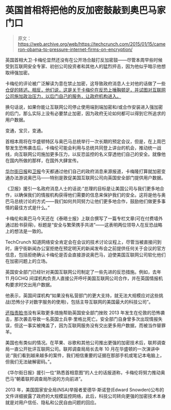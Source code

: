# 英国首相将把他的反加密鼓敲到奥巴马家门口

> 原文：<https://web.archive.org/web/https://techcrunch.com/2015/01/15/cameron-obama-to-pressure-internet-firms-on-encryption/>

英国首相大卫·卡梅伦显然还没有在公开场合敲打反加密鼓——尽管本周早些时候受到互联网安全专家、初创公司投资者和其他人的猛烈抨击，因为他似乎暗示他想取缔强加密。

卡梅伦的评论被广泛解读为意在禁止加密，这导致政府消息人士对他的话做了一些[仓促的转述。相反，他们说，这是关于卡梅伦在反恐上捶胸顿足，并试图对互联网公司施加政治压力，以后门自己的服务，让政府机构进入。](https://web.archive.org/web/20230319221123/https://techcrunch.com/2015/01/13/politics-meet-technology/)

换句话说，如果你能让互联网公司停止使用端到端加密和/或合作安装进入强加密的后门，那么实际上没有必要禁止加密，因为政府无论如何都可以得到它所追求的用户数据。

变通，宝贝，变通。

首相本周将在华盛顿特区与奥巴马总统举行一次长期的预定会议，但是，在上周巴黎发生恐怖袭击后，卡梅伦可能会利用与总统共同登上讲台的机会，推动统一战线，向互联网公司施加更多压力，以反恐监控的名义穿透他们自己的安全。就像他在国内所做的那样，在国外大肆宣传。

[华尔街日报](https://web.archive.org/web/20230319221123/http://www.wsj.com/articles/u-k-s-cameron-to-lobby-obama-to-criticize-tech-company-encryption-1421277542)和[卫报](https://web.archive.org/web/20230319221123/http://www.theguardian.com/uk-news/2015/jan/15/avid-ameron-ask-us-barack-obama-help-tracking-islamist-extremists-online)今天都通过他们自己的政府消息来源报道，卡梅隆打算就加密变通办法游说奥巴马——特别是敦促美国互联网公司向英国安全部门提供用户数据。

《卫报》援引一名政府消息人士的话说:“总理的目标是让美国公司与我们更多地合作，以确保我们的情报机构获得他们需要的信息来保护我们的安全。这将是他与奥巴马总统讨论的方式——我们如何共同努力让他们更多地合作，鼓励他们做更多事情的最佳方式是什么。”

卡梅伦和奥巴马今天还在《泰晤士报》上联合撰写了一篇专栏文章(可在付费墙外通过脸书获得)，标题是“安全与繁荣携手共进”——这表明两位领导人在反恐战略上的想法是一致的。

TechCrunch 知道网络安全肯定会在会议的技术讨论议程上，尽管当被直接问到时，唐宁街新闻办公室拒绝在预定明天的新闻发布会之前提供任何关于会议的官方信息，包括拒绝确认卡梅伦是否会直接游说奥巴马，迫使美国互联网公司软化他们在加密问题上的立场。

英国安全部门已经针对美国互联网公司制定了一些先进的反恐措施。例如，去年 11 月GCHQ 间谍机构负责人直接公开呼吁美国互联网公司合作，并在英国情报机构要求时交出用户数据。

他表示，英国间谍机构“如果没有私营部门的更大支持，就无法大规模应对这些挑战(恐怖分子对数字服务的使用)，包括主导互联网的美国最大的科技公司”。

[还指责脸书](https://web.archive.org/web/20230319221123/https://techcrunch.com/2014/11/26/surveillance-scapegoats/)没有采取更多措施帮助英国安全部门挫败 2013 年发生在伦敦的恐怖袭击，那次袭击导致一名英国士兵李·里格比死亡。安全部门自身曾多次出现情报失误，但这一事实被掩盖了，因为互联网服务没有交出更多用户数据，而被当作替罪羊。

美国也有类似的情况。在苹果、谷歌和其他公司推出更强的加密技术后，联邦调查局一直公开批评互联网公司。联邦调查局局长去年 10 月在华盛顿的一次演讲中说:“我们看到越来越多的案件，我们相信重要的证据在那部手机或笔记本电脑上，但我们无法破解密码。”。

《华尔街日报》援引一位“熟悉首相意图”的人士的话报道称，卡梅伦将努力推动奥巴马“朝着联邦调查局所说的方向前进”。

2013 年，美国国家安全局(NSA)举报者爱德华·斯诺登(Edward Snowden)公布的文件详细披露了政府的大规模监控网络，此后，科技公司转向更强的加密技术本身就是对用户信任、隐私和公民自由问题的回应。
